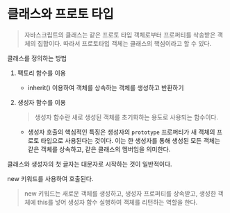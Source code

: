 # 클래스와 프로토 타입

> 자바스크립트의 클래스는 같은 프로토 타입 객체로부터 프로퍼티를 삭송받은 객체의 집합이다. 따라서 프로토타입 객체는 클래스의 핵심이라고 할 수 있다.

클래스를 정의하는 방법

1. 팩토리 함수를 이용

   - inherit() 이용하여 객체를 상속하는 객체를 생성하고 반환하기

2. 생성자 함수를 이용

   > 생성자 함수란 새로 생성된 객체를 초기화하는 용도로 사용되는 함수이다.

   - 생성자 호출의 핵심적인 특징은 생성자의 `prototype` 프로퍼티가 새 객체의 프로토 타입으로 사용된다는 것이다. 이는 한 생성자를 통해 생성된 모든 객체는 같은 객체를 상속하고, 같은 클래스의 멤버임을 의미한다.



클래스와 생성자의 첫 글자는 대문자로 시작하는 것이 일반적이다.

new 키워드를 사용하여 호출된다.

> new 키워드는 새로운 객체를 생성하고,  생성자 프로퍼티를 상속받고,  생성한 객체에 this를 넣어 생성자 함수 실행하여 객체를 리턴하는 역할을 한다.